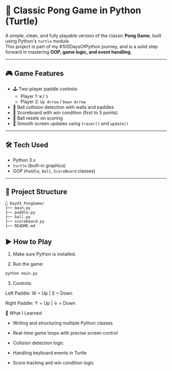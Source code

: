 # 🏓 Classic Pong Game in Python (Turtle)

A simple, clean, and fully playable version of the classic **Pong Game**, built using Python's `turtle` module.  
This project is part of my #100DaysOfPython journey, and is a solid step forward in mastering **OOP, game logic, and event handling**.

---

## 🎮 Game Features

- 🕹️ Two-player paddle controls:
  - Player 1: `W` / `S`
  - Player 2: `Up Arrow` / `Down Arrow`
- 🎯 Ball collision detection with walls and paddles
- 🧠 Scoreboard with win condition (first to 5 points)
- 🔄 Ball resets on scoring
- 🚀 Smooth screen updates using `tracer()` and `update()`

---

## 🛠️ Tech Used

- Python 3.x
- `turtle` (built-in graphics)
- OOP (`Paddle`, `Ball`, `ScoreBoard` classes)

---

## 📂 Project Structure
    📁 DayXX_PongGame/
    ├── main.py
    ├── paddle.py
    ├── ball.py
    ├── scoreboard.py
    ├── README.md

## ▶️ How to Play

1. Make sure Python is installed.
  
3. Run the game:

```bash
python main.py
```

3. Controls:

  Left Paddle: W = Up | S = Down

  Right Paddle: ↑ = Up | ↓ = Down

🧠 What I Learned
* Writing and structuring multiple Python classes

* Real-time game loops with precise screen control

* Collision detection logic

* Handling keyboard events in Turtle

* Score tracking and win condition logic

